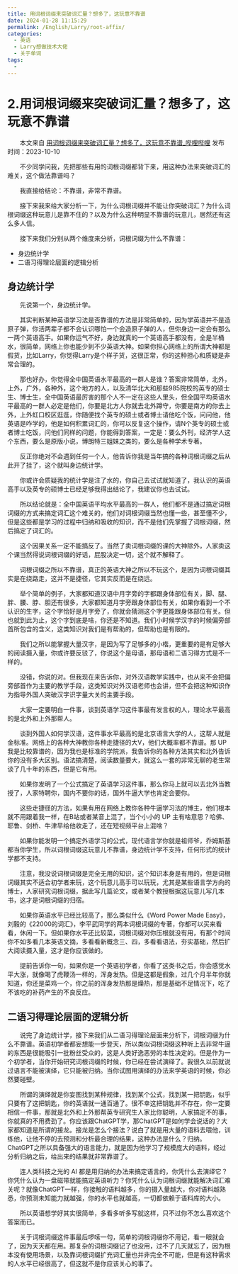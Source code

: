 ```yaml
---
title: 用词根词缀来突破词汇量？想多了，这玩意不靠谱
date: 2024-01-28 11:15:29
permalink: /English/Larry/root-affix/
categories:
  - 英语
  - Larry想做技术大佬
  - 关于单词
tags:
  - 
---
```

# 2.用词根词缀来突破词汇量？想多了，这玩意不靠谱

　　本文来自 [用词根词缀来突破词汇量？想多了，这玩意不靠谱_哔哩哔哩](https://www.bilibili.com/video/BV1ez4y1F7Qj)  发布时间：2023-10-10
<!-- more -->

　　‍不少同学问我，先把那些有用的词根词缀都背下来，用这种办法来突破词汇的难关，这个做法靠谱吗？‍‍

　　我直接给结论：不靠谱，非常不靠谱。

　　接下来我来给大家分析一下，为什么词根词缀并不能让你突破词汇？‍‍为什么词根词缀这种玩意儿是靠不住的？以及为什么这种明显不靠谱的玩意儿，居然还有这么多人信。‍‍

　　接下来我们分别从两个维度来分析，词根词缀为什么不靠谱：

* 身边统计学
* 二语习得理论层面的逻辑分析

## 身边统计学

　　先说第一个，身边统计学。

　　其实判断某种英语学习法是否靠谱的方法是非常简单的，因为学英语并不是造原子弹，‍‍你活两辈子都不会认识哪怕一个会造原子弹的人，但你身边一定会有那么一两个英语高手。如果你运气不好，身边就真的一个英语高手都没有，‍‍全是半桶水，很简单，网络上你也能少到不少英语大神。‍‍如果你担心网络上的所谓大神都是假货，比如Larry，你觉得Larry是个样子货，这很正常，你的这种担心和质疑是非常合理的。

　　那也好办，你觉得全中国英语水平最高的一群人是谁？答案非常简单，北外，上外，广外，各种外，这个地方的人‍‍，以及清华北大和那些985院校的英专的硕士生、博士生，全中国英语最厉害的那个人不一定在这些人里头，‍‍但全国平均英语水平最高的一群人必定是他们，‍‍你要是北方人你就去北外蹲守，你要是南方的你去上外，上外虹口校区逛逛，你随便找个英专的硕士或者博士请他吃个饭，‍‍问问他，他英语是咋学的，他是如何积累词汇的，你可以反复这个操作，请N个英专的硕士或者博士吃饭，‍‍问他们同样的问题，你能得到答案，一定是：要么外刊，经济学人这个东西，‍‍要么是原版小说，博朗特三姐妹之类的，要么是各种学术专著。

　　反正你绝对不会遇到任何一个人，他告诉你我是当年搞的各种词根词缀之后从此开了挂了，‍‍这个就叫身边统计学。

　　你或许会质疑我的统计学是注了水的，你自己去试试就知道了，我认识的英语高手以及英专的硕博士已经足够我得出结论了，‍‍我建议你也去试试。

　　所以结论就是：全中国英语平均水平最高的一群人，他们都不是通过搞定词根词缀的方式来搞定词汇这个难关的，他们对词根词缀当然也懂一些，甚至懂不‍‍少，但是这些都是学习的过程中归纳和吸收的知识，而不是他们先掌握了词根词缀，然后搞定了词汇的‍‍。

　　这个因果关系一定不能搞反了。‍‍当然了卖词根词缀的课的大神除外，人家卖这个课当然得说词根词缀的好话，‍‍屁股决定一切，这个就不解释了。

　　词根词缀之所以不靠谱，真正的英语大神之所以不玩这个，是因为词根词缀其实是在绕路走，‍‍这并不是捷径，它其实反而是在绕远。‍‍

　　举个简单的例子，大家都知道汉语中月字旁的字都跟身体部位有关，脚、‍‍腿、胖、腰、脖、胆还有很多，‍‍大家都知道月字旁跟身体部位有关，如果你看到一个不认识的生字，这个字恰好是月字旁了，你就会猜测这个字‍‍更能跟身体部位有关。‍‍‍‍但也就到此为止，这个字到底是啥，你还是不知道。我们小时候学汉字的时候偏旁部首所包含的含义，这类知识对我们是有帮助的，但帮助也是有限的。‍‍

　　我们之所以能掌握大量汉字，是因为写了足够多的小楷，‍‍更重要的是有足够大的阅读摄入量，你或许要反驳了，你说这个是母语，那母语和二语习得方式是不一样的。

　　没错，你说的对。‍‍但我现在来告诉你，对外汉语教学实践中，也从来不会把偏旁部首作为主要的教学手段，‍‍这类知识对外汉语老师也会讲，但不会把这种知识作为指导外国人突破汉字识字量大关的主要手段。‍‍

　　大家一定要明白一件事，谈到英语学习这件事最有发言权的人，理论水平最高的是北外和上外那帮人。‍‍

　　谈到外国人如何学汉语，这件事水平最高的是北京语言大学的人，这帮人就是金标准。‍‍网络上的各种大神教你各种走捷径的大V，他们大概率都不靠谱。‍‍那 UP 我是比较靠谱的，因为我也是标准的学院派，我告诉你的各种方法其实和北外告诉你的没有多大区别。‍‍语法搞清楚，阅读数量要大，就这么一套的非常无聊的老生常谈了几十年的东西，但是它有用。

　　如果你发明了一个公式搞定了英语学习这件事，那么你马上就可以去北外当教授了，人家特聘你‍‍，国内不要你的话，国外牛逼大学也肯定会要你。

　　这些走捷径的方法，如果有用在网络上教你各种牛逼学习法的博主，他们根本就不用跟着我一样，在B站或者某音上混了，当个小小的 UP 主有啥意思？哈佛、耶鲁、剑桥、牛津早给他收走了，还在短视频平台上混啥？‍‍

　　如果你能发明一个搞定外语学习的公式，现代语言学你就是祖师爷，乔姆斯基都当你学生，‍‍所以词根词缀这玩意儿不靠谱，身边统计学不支持，任何形式的统计学都不支持。

　　注意，我没说词根词缀是完全无用的知识，这个知识本身是有用的，‍‍但是词根词缀其实不适合初学者来玩，这个玩意儿高手可以玩玩，尤其是某些语言学方向的博士，‍‍人家研究词根词缀，据此写几篇论文，或者某个教授根据这玩意儿写几本书，这才是词根词缀的归宿。

　　如果你英语水平已经比较高了，那么类似什么《Word Power Made Easy》，刘毅的《22000的词汇》，‍‍李平武同学的两本词根词缀的专著，你都可以买来看看，休闲一下。但如果你水平还比较菜，词根词缀对你压根就没有用，有那个时间你不如多看几本英语文摘，‍‍多看看新概念三、四，多看看语法，夯实基础，然后扩大阅读摄入量，这才是你应该做的。‍‍

　　提前告诉你一句，如果你是一个英语初学者，你看了这类书之后，你会感觉水平大涨，就像喝了虎鞭汤一样的，浑身发热。但是这都是假象，‍‍过几个月半年你就知道，你还是菜鸡一个，你之前的浑身发热那是燥热，那是基础不足情况下，吃了不该吃的补药产生的不良反应。‍‍

## 二语习得理论层面的逻辑分析

　　说完了身边统计学，接下来我们从二语习得理论层面来分析下，词根词缀为什么不靠谱。英语初学者都妄想能一步登天，所以类似词根词缀这种听上去非常牛逼的东西是很能吸引一批粉丝受众的，这是人类好逸恶劳的本性决定的。‍‍但是作为一个初学者，当你开始研究词根词缀的时候，你已经在尝试演绎了。‍‍我很久以前就说过语言不能被演绎，它只能被归纳。当你试图用演绎的办法来学英语的时候，你必然要碰壁。‍‍

　　所谓的演绎就是你妄图找到某种规律，找到某个公式，找到某一把钥匙，似乎只要有了这把钥匙，你的英语就一通百通了。‍‍很不幸这把钥匙并不存在，你一定要相信一件事，那就是北外和上外那帮英专研究生人家比你聪明，‍‍人家搞定不的事，你就真的不用费劲了。‍‍你应该跟ChatGPT学，那ChatGPT是如何学会说话的？‍‍大家都知道是所谓的接龙。接龙是怎么个接法？说白了就是用大量的语料去喂他，训练他，让他不停的去预测和分析最合理的结果，这种办法是什么？归纳‍‍。ChatGPT之所以具备强大的语言能力，就是因为他学习了规模庞大的语料，经过分析归纳之后‍‍，给出来的结果就非常靠谱了。‍‍

　　连人类科技之光的 AI 都是用归纳的办法来搞定语言的，你凭什么去演绎它？你凭什么认为一盘磁带就能搞定英语听力？你凭什么认为词根词缀就能解决词汇难关呢？‍‍就像ChatGPT一样，你接触的语料越多，你的摄入量越大，你对语料越熟悉，你预测未知能力就越强，‍‍你的水平也就越高，一切都依赖于语料库的大小。‍‍

　　所以英语想学好其实很简单，多看‍‍多听多写就这样，只不过你不怎么喜欢这个答案而已。

　　关于词根词缀这件事最后啰嗦一句，‍‍简单的词根词缀你不用记，看一眼就会了，因为天天都在用。那复杂的词根词缀记了也没用，过不了几天就忘了，‍‍因为根本没有使用场景，以及靠词根词缀扩充词汇量也并非完全不可能，但是有这种需求的人水平已经很高了，‍‍但这就不是你应该关心的事了。‍
